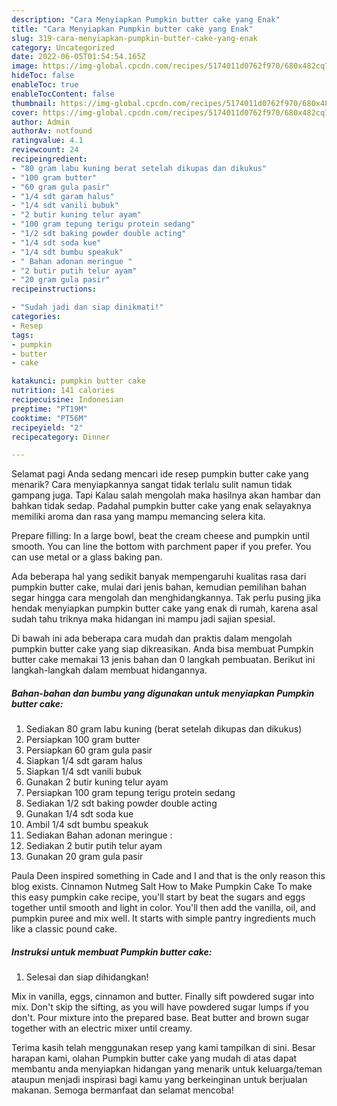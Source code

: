 ```yaml
---
description: "Cara Menyiapkan Pumpkin butter cake yang Enak"
title: "Cara Menyiapkan Pumpkin butter cake yang Enak"
slug: 319-cara-menyiapkan-pumpkin-butter-cake-yang-enak
category: Uncategorized
date: 2022-06-05T01:54:54.165Z
image: https://img-global.cpcdn.com/recipes/5174011d0762f970/680x482cq70/pumpkin-butter-cake-foto-resep-utama.jpg
hideToc: false
enableToc: true
enableTocContent: false
thumbnail: https://img-global.cpcdn.com/recipes/5174011d0762f970/680x482cq70/pumpkin-butter-cake-foto-resep-utama.jpg
cover: https://img-global.cpcdn.com/recipes/5174011d0762f970/680x482cq70/pumpkin-butter-cake-foto-resep-utama.jpg
author: Admin
authorAv: notfound
ratingvalue: 4.1
reviewcount: 24
recipeingredient:
- "80 gram labu kuning berat setelah dikupas dan dikukus"
- "100 gram butter"
- "60 gram gula pasir"
- "1/4 sdt garam halus"
- "1/4 sdt vanili bubuk"
- "2 butir kuning telur ayam"
- "100 gram tepung terigu protein sedang"
- "1/2 sdt baking powder double acting"
- "1/4 sdt soda kue"
- "1/4 sdt bumbu speakuk"
- " Bahan adonan meringue "
- "2 butir putih telur ayam"
- "20 gram gula pasir"
recipeinstructions:

- "Sudah jadi dan siap dinikmati!"
categories:
- Resep
tags:
- pumpkin
- butter
- cake

katakunci: pumpkin butter cake 
nutrition: 141 calories
recipecuisine: Indonesian
preptime: "PT19M"
cooktime: "PT56M"
recipeyield: "2"
recipecategory: Dinner

---
```



Selamat pagi Anda sedang mencari ide resep pumpkin butter cake yang menarik? Cara menyiapkannya sangat tidak terlalu sulit namun tidak gampang juga. Tapi Kalau salah mengolah maka hasilnya akan hambar dan bahkan tidak sedap. Padahal pumpkin butter cake yang enak selayaknya memiliki aroma dan rasa yang mampu memancing selera kita.


Prepare filling: In a large bowl, beat the cream cheese and pumpkin until smooth. You can line the bottom with parchment paper if you prefer. You can use metal or a glass baking pan.

Ada beberapa hal yang sedikit banyak mempengaruhi kualitas rasa dari pumpkin butter cake, mulai dari jenis bahan, kemudian pemilihan bahan segar hingga cara mengolah dan menghidangkannya. Tak perlu pusing jika hendak menyiapkan pumpkin butter cake yang enak di rumah, karena asal sudah tahu triknya maka hidangan ini mampu jadi sajian spesial.


Di bawah ini ada beberapa cara mudah dan praktis dalam mengolah pumpkin butter cake yang siap dikreasikan. Anda bisa membuat Pumpkin butter cake memakai 13 jenis bahan dan 0 langkah pembuatan. Berikut ini langkah-langkah dalam membuat hidangannya.

<!--inarticleads1-->

##### Bahan-bahan dan bumbu yang digunakan untuk menyiapkan Pumpkin butter cake:

1. Sediakan 80 gram labu kuning (berat setelah dikupas dan dikukus)
1. Persiapkan 100 gram butter
1. Persiapkan 60 gram gula pasir
1. Siapkan 1/4 sdt garam halus
1. Siapkan 1/4 sdt vanili bubuk
1. Gunakan 2 butir kuning telur ayam
1. Persiapkan 100 gram tepung terigu protein sedang
1. Sediakan 1/2 sdt baking powder double acting
1. Gunakan 1/4 sdt soda kue
1. Ambil 1/4 sdt bumbu speakuk
1. Sediakan  Bahan adonan meringue :
1. Sediakan 2 butir putih telur ayam
1. Gunakan 20 gram gula pasir


Paula Deen inspired something in Cade and I and that is the only reason this blog exists. Cinnamon Nutmeg Salt How to Make Pumpkin Cake To make this easy pumpkin cake recipe, you&#39;ll start by beat the sugars and eggs together until smooth and light in color. You&#39;ll then add the vanilla, oil, and pumpkin puree and mix well. It starts with simple pantry ingredients much like a classic pound cake. 

<!--inarticleads2-->

##### Instruksi untuk membuat Pumpkin butter cake:


1. Selesai dan siap dihidangkan!

Mix in vanilla, eggs, cinnamon and butter. Finally sift powdered sugar into mix. Don&#39;t skip the sifting, as you will have powdered sugar lumps if you don&#39;t. Pour mixture into the prepared base. Beat butter and brown sugar together with an electric mixer until creamy. 

Terima kasih telah menggunakan resep yang kami tampilkan di sini. Besar harapan kami, olahan Pumpkin butter cake yang mudah di atas dapat membantu anda menyiapkan hidangan yang menarik untuk keluarga/teman ataupun menjadi inspirasi bagi kamu yang berkeinginan untuk berjualan makanan. Semoga bermanfaat dan selamat mencoba!

